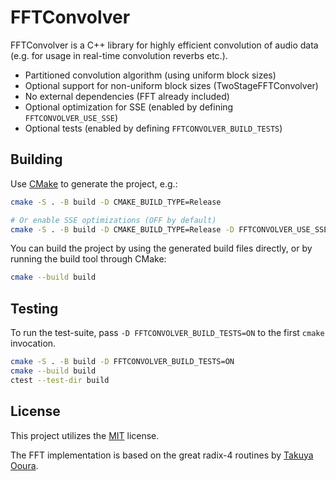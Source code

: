 # FFTConvolver

FFTConvolver is a C++ library for highly efficient convolution of
audio data (e.g. for usage in real-time convolution reverbs etc.).

- Partitioned convolution algorithm (using uniform block sizes)
- Optional support for non-uniform block sizes (TwoStageFFTConvolver)
- No external dependencies (FFT already included)
- Optional optimization for SSE (enabled by defining `FFTCONVOLVER_USE_SSE`)
- Optional tests (enabled by defining `FFTCONVOLVER_BUILD_TESTS`)

## Building

Use [CMake][1] to generate the project, e.g.:

```sh
cmake -S . -B build -D CMAKE_BUILD_TYPE=Release

# Or enable SSE optimizations (OFF by default)
cmake -S . -B build -D CMAKE_BUILD_TYPE=Release -D FFTCONVOLVER_USE_SSE=ON
```

You can build the project by using the generated build files directly, or by
running the build tool through CMake:

```sh
cmake --build build
```

## Testing

To run the test-suite, pass `-D FFTCONVOLVER_BUILD_TESTS=ON` to the first
`cmake` invocation.

```sh
cmake -S . -B build -D FFTCONVOLVER_BUILD_TESTS=ON
cmake --build build
ctest --test-dir build
```

## License

This project utilizes the [MIT](COPYING.txt) license.

The FFT implementation is based on the great radix-4 routines by [Takuya Ooura][0].

[0]: https://www.kurims.kyoto-u.ac.jp/~ooura/fft.html
[1]: https://cmake.org
